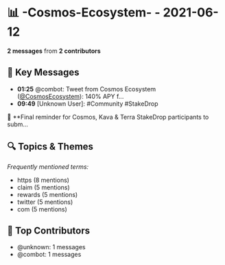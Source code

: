 # 📊 -Cosmos-Ecosystem- - 2021-06-12
**2 messages** from **2 contributors**

## 💬 Key Messages
- **01:25** @combot: Tweet from Cosmos Ecosystem ([@CosmosEcosystem](https://twitter.com/CosmosEcosystem)):
140% APY f...
- **09:49** [Unknown User]: #Community #StakeDrop

📢 **Final reminder for Cosmos, Kava & Terra StakeDrop participants to subm...

## 🔍 Topics & Themes
*Frequently mentioned terms:*
- https (8 mentions)
- claim (5 mentions)
- rewards (5 mentions)
- twitter (5 mentions)
- com (5 mentions)

## 👥 Top Contributors
- @unknown: 1 messages
- @combot: 1 messages